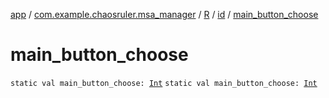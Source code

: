 [app](../../../index.md) / [com.example.chaosruler.msa_manager](../../index.md) / [R](../index.md) / [id](index.md) / [main_button_choose](.)

# main_button_choose

`static val main_button_choose: `[`Int`](https://kotlinlang.org/api/latest/jvm/stdlib/kotlin/-int/index.html)
`static val main_button_choose: `[`Int`](https://kotlinlang.org/api/latest/jvm/stdlib/kotlin/-int/index.html)